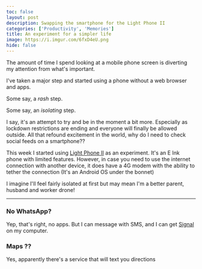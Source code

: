 ```yaml
---
toc: false
layout: post
description: Swapping the smartphone for the Light Phone II
categories: ['Productivity', 'Memories']
title: An experiment for a simpler life
image: https://i.imgur.com/6fxD4eU.png
hide: false
---
```


The amount of time I spend looking at a mobile phone screen is diverting my attention from what's important. 

I've taken a major step and started using a phone without a web browser and apps. 

Some say, a _rash_ step.

Some say, an _isolating_ step.

I say, it's an attempt to try and be in the moment a bit more. Especially as lockdown restrictions are ending and everyone will finally be allowed outside. All that refound excitement in the world, why do I need to check social feeds on a smartphone??

This week I started using [Light Phone II](https://www.theguardian.com/technology/2019/sep/20/light-phone-one-week) as an experiment. It's an E Ink phone with limited features. 
However, in case you need to use the internet connection with another device, it does have a 4G modem with the ability to tether the connection (It's an Android OS under the bonnet)

I imagine I'll feel fairly isolated at first but may mean I'm a better parent, husband and worker drone!

---

### No WhatsApp?

Yep, that's right, no apps. But I can message with SMS, and I can get [Signal](https://www.thesun.co.uk/tech/13684416/what-is-signal-whatsapp-users-change-app/) on my computer.

### Maps ??

Yes, apparently there's a service that will text you directions

